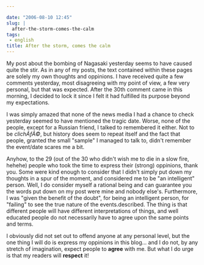 ```yaml
---

date: "2006-08-10 12:45"
slug: |
  after-the-storm-comes-the-calm
tags:
 - english
title: After the storm, comes the calm
---
```


My post about the bombing of Nagasaki yesterday seems to have caused
quite the stir. As in any of my posts, the text contained within these
pages are solely my own thoughts and oppinions. I have received quite a
few comments yesterday, most disagreeing with my point of view, a few
very personal, but that was expected. After the 30th comment came in
this morning, I decided to lock it since I felt it had fulfilled its
purpose beyond my expectations.

I was simply amazed that none of the news media I had a chance to check
yesterday seemed to have mentioned the tragic date. Worse, none of the
people, except for a Russian friend, I talked to remembered it either.
Not to be *clichÃƒÂ©*, but history does seem to repeat itself and the
fact that people, granted the small "sample" I managed to talk to,
didn't remember the event/date scares me a bit.

Anyhow, to the 29 (out of the 30 who didn't wish me to die in a slow
fire, hehehe) people who took the time to express their (strong)
oppinions, thank you. Some were kind enough to consider that I didn't
simply put down my thoughts in a spur of the moment, and considered me
to be "an intelligent" person. Well, I do consider myself a rational
being and can guarantee you the words put down on my post were mine and
nobody else's. Furthermore, I was "given the benefit of the doubt", for
being an intelligent person, for "failing" to see the true nature of the
events.described. The thing is that different people will have different
interpretations of things, and well educated people do not necessarily
have to agree upon the same points and terms.

I obviously did not set out to offend anyone at any personal level, but
the one thing I will do is express my oppinions in this blog... and I do
not, by any stretch of imagination, expect people to **agree** with me.
But what I do urge is that my readers will **respect** it!
